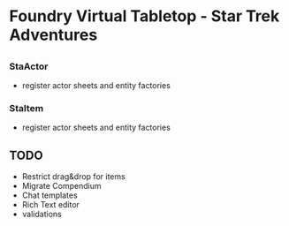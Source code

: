 # Foundry Virtual Tabletop - Star Trek Adventures

##

### StaActor
* register actor sheets and entity factories

### StaItem
* register actor sheets and entity factories


## TODO
* Restrict drag&drop for items
* Migrate Compendium
* Chat templates
* Rich Text editor
* validations